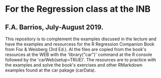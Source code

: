 # For the Regression class at the INB
## F.A. Barrios, July-August 2019.

This repository is to complement the examples discused in the lecture and have the examples and resourcess for the R Regression Companion Book from Fox & Weisberg (3rd Ed.). Al the files are copied from the book's resources at the WEB with the 'library("car")' command at the R console followed by the 'carWeb(setup=TRUE)'. The resources are to practice with the examples and solve the book's exercises and other RMarkdown examples found at the car pakage (carData).
